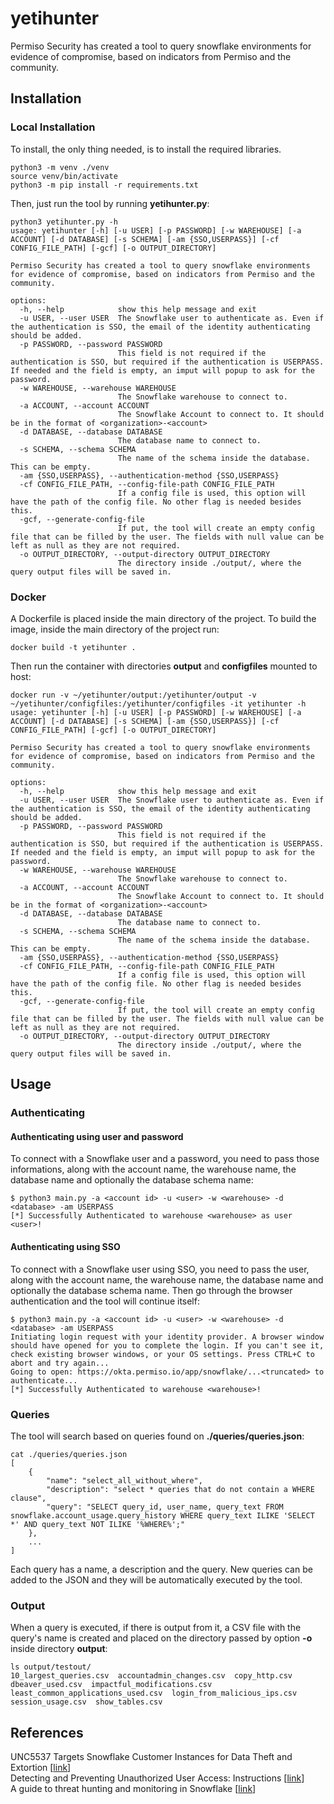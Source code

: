 # yetihunter
Permiso Security has created a tool to query snowflake environments for evidence of compromise, based on indicators from Permiso and the community.
## Installation
### Local Installation
To install, the only thing needed, is to install the required libraries.
````
python3 -m venv ./venv
source venv/bin/activate
python3 -m pip install -r requirements.txt
````
Then, just run the tool by running **yetihunter.py**:
````
python3 yetihunter.py -h
usage: yetihunter [-h] [-u USER] [-p PASSWORD] [-w WAREHOUSE] [-a ACCOUNT] [-d DATABASE] [-s SCHEMA] [-am {SSO,USERPASS}] [-cf CONFIG_FILE_PATH] [-gcf] [-o OUTPUT_DIRECTORY]

Permiso Security has created a tool to query snowflake environments for evidence of compromise, based on indicators from Permiso and the community.

options:
  -h, --help            show this help message and exit
  -u USER, --user USER  The Snowflake user to authenticate as. Even if the authentication is SSO, the email of the identity authenticating should be added.
  -p PASSWORD, --password PASSWORD
                        This field is not required if the authentication is SSO, but required if the authentication is USERPASS. If needed and the field is empty, an imput will popup to ask for the password.
  -w WAREHOUSE, --warehouse WAREHOUSE
                        The Snowflake warehouse to connect to.
  -a ACCOUNT, --account ACCOUNT
                        The Snowflake Account to connect to. It should be in the format of <organization>-<account>
  -d DATABASE, --database DATABASE
                        The database name to connect to.
  -s SCHEMA, --schema SCHEMA
                        The name of the schema inside the database. This can be empty.
  -am {SSO,USERPASS}, --authentication-method {SSO,USERPASS}
  -cf CONFIG_FILE_PATH, --config-file-path CONFIG_FILE_PATH
                        If a config file is used, this option will have the path of the config file. No other flag is needed besides this.
  -gcf, --generate-config-file
                        If put, the tool will create an empty config file that can be filled by the user. The fields with null value can be left as null as they are not required.
  -o OUTPUT_DIRECTORY, --output-directory OUTPUT_DIRECTORY
                        The directory inside ./output/, where the query output files will be saved in.
````
### Docker
A Dockerfile is placed inside the main directory of the project. To build the image, inside the main directory of the project run:
````
docker build -t yetihunter .
````
Then run the container with directories **output** and **configfiles** mounted to host:
````
docker run -v ~/yetihunter/output:/yetihunter/output -v ~/yetihunter/configfiles:/yetihunter/configfiles -it yetihunter -h
usage: yetihunter [-h] [-u USER] [-p PASSWORD] [-w WAREHOUSE] [-a ACCOUNT] [-d DATABASE] [-s SCHEMA] [-am {SSO,USERPASS}] [-cf CONFIG_FILE_PATH] [-gcf] [-o OUTPUT_DIRECTORY]

Permiso Security has created a tool to query snowflake environments for evidence of compromise, based on indicators from Permiso and the community.

options:
  -h, --help            show this help message and exit
  -u USER, --user USER  The Snowflake user to authenticate as. Even if the authentication is SSO, the email of the identity authenticating should be added.
  -p PASSWORD, --password PASSWORD
                        This field is not required if the authentication is SSO, but required if the authentication is USERPASS. If needed and the field is empty, an imput will popup to ask for the password.
  -w WAREHOUSE, --warehouse WAREHOUSE
                        The Snowflake warehouse to connect to.
  -a ACCOUNT, --account ACCOUNT
                        The Snowflake Account to connect to. It should be in the format of <organization>-<account>
  -d DATABASE, --database DATABASE
                        The database name to connect to.
  -s SCHEMA, --schema SCHEMA
                        The name of the schema inside the database. This can be empty.
  -am {SSO,USERPASS}, --authentication-method {SSO,USERPASS}
  -cf CONFIG_FILE_PATH, --config-file-path CONFIG_FILE_PATH
                        If a config file is used, this option will have the path of the config file. No other flag is needed besides this.
  -gcf, --generate-config-file
                        If put, the tool will create an empty config file that can be filled by the user. The fields with null value can be left as null as they are not required.
  -o OUTPUT_DIRECTORY, --output-directory OUTPUT_DIRECTORY
                        The directory inside ./output/, where the query output files will be saved in.
````

## Usage
### Authenticating
#### Authenticating using user and password
To connect with a Snowflake user and a password, you need to pass those informations, along with the account name, the warehouse name, the database name and optionally the database schema name:
````
$ python3 main.py -a <account id> -u <user> -w <warehouse> -d <database> -am USERPASS
[*] Successfully Authenticated to warehouse <warehouse> as user <user>!
````
#### Authenticating using SSO
To connect with a Snowflake user using SSO, you need to pass the user, along with the account name, the warehouse name, the database name and optionally the database schema name. Then go through the browser authentication and the tool will continue itself:
````
$ python3 main.py -a <account id> -u <user> -w <warehouse> -d <database> -am USERPASS
Initiating login request with your identity provider. A browser window should have opened for you to complete the login. If you can't see it, check existing browser windows, or your OS settings. Press CTRL+C to abort and try again...
Going to open: https://okta.permiso.io/app/snowflake/...<truncated> to authenticate...
[*] Successfully Authenticated to warehouse <warehouse>!
````
### Queries
The tool will search based on queries found on **./queries/queries.json**:
````
cat ./queries/queries.json
[
    {
        "name": "select_all_without_where",
        "description": "select * queries that do not contain a WHERE clause",
        "query": "SELECT query_id, user_name, query_text FROM snowflake.account_usage.query_history WHERE query_text ILIKE 'SELECT *' AND query_text NOT ILIKE '%WHERE%';"
    },
    ...
]
````
Each query has a name, a description and the query. New queries can be added to the JSON and they will be automatically executed by the tool.
### Output
When a query is executed, if there is output from it, a CSV file with the query's name is created and placed on the directory passed by option **-o** inside directory **output**:
````
ls output/testout/
10_largest_queries.csv  accountadmin_changes.csv  copy_http.csv  dbeaver_used.csv  impactful_modifications.csv  least_common_applications_used.csv  login_from_malicious_ips.csv  session_usage.csv  show_tables.csv
````
## References
UNC5537 Targets Snowflake Customer Instances for Data Theft and Extortion [[link](https://cloud.google.com/blog/topics/threat-intelligence/unc5537-snowflake-data-theft-extortion)]\
Detecting and Preventing Unauthorized User Access: Instructions [[link](https://community.snowflake.com/s/article/Communication-ID-0108977-Additional-Information)]\
A guide to threat hunting and monitoring in Snowflake [[link](https://securitylabs.datadoghq.com/articles/a-guide-to-threat-hunting-and-monitoring-in-snowflake/)]

